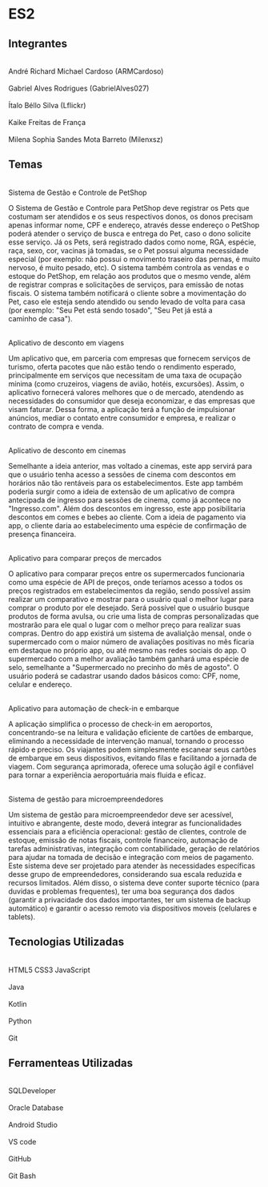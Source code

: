 # ES2
## Integrantes

<br>André Richard Michael Cardoso (ARMCardoso)</br>
<br>Gabriel Alves Rodrigues (GabrielAlves027)</br>
<br>Ítalo Béllo Silva (Lflickr)</br>
<br>Kaike Freitas de França</br>
<br>Milena Sophia Sandes Mota Barreto (Milenxsz) </br>

## Temas

<br>Sistema de Gestão e Controle de PetShop

O Sistema de Gestão e Controle para PetShop deve registrar os Pets que costumam ser atendidos e os seus respectivos donos, os donos precisam apenas informar nome, CPF e endereço, através desse endereço o PetShop poderá atender o serviço de busca e entrega do Pet, caso o dono solicite esse serviço. Já os Pets, será registrado dados como nome, RGA, espécie, raça, sexo, cor, vacinas já tomadas, se o Pet possui alguma necessidade especial (por exemplo: não possui o movimento traseiro das pernas, é muito nervoso, é muito pesado, etc). O sistema também controla as vendas e o estoque do PetShop, em relação aos produtos que o mesmo vende, além de registrar compras e solicitações de serviços, para emissão de notas fiscais. O sistema também notificará o cliente sobre a movimentação do Pet, caso ele esteja sendo atendido ou sendo levado de volta para casa (por exemplo: "Seu Pet está sendo tosado", "Seu Pet já está a caminho de casa").</br>

<br>Aplicativo de desconto em viagens 
 
Um aplicativo que, em parceria com empresas que fornecem serviços de turismo, oferta pacotes que não estão tendo o rendimento esperado, principalmente em serviços que necessitam de uma taxa de ocupação mínima (como cruzeiros, viagens de avião, hotéis, excursões). Assim, o aplicativo fornecerá valores melhores que o de mercado, atendendo as necessidades do consumidor que deseja economizar, e das empresas que visam faturar. Dessa forma, a aplicação terá a função de impulsionar anúncios, mediar o contato entre consumidor e empresa, e realizar o contrato de compra e venda.</br>

<br>Aplicativo de desconto em cinemas

Semelhante a ideia anterior, mas voltado a cinemas, este app servirá para que o usuário tenha acesso a sessões de cinema com descontos em horários não tão rentáveis para os estabelecimentos. Este app também poderia surgir como a ideia de extensão de um aplicativo de compra antecipada de ingresso para sessões de cinema, como já acontece no "Ingresso.com". Além dos descontos em ingresso, este app posibilitaria descontos em comes e bebes ao cliente. Com a ideia de pagamento via app, o cliente daria ao estabelecimento uma espécie de confirmação de presença financeira.</br>

<br>Aplicativo para comparar preços de mercados

O aplicativo para comparar preços entre os supermercados funcionaria como uma espécie de API de preços, onde teríamos acesso a todos os preços registrados em estabelecimentos da região, sendo possível assim realizar um comparativo e mostrar para o usuário qual o melhor lugar para comprar o produto por ele desejado. Será possível que o usuário busque produtos de forma avulsa, ou crie uma lista de compras personalizadas que mostrarão para ele qual o lugar com o melhor preço para realizar suas compras. Dentro do app existirá um sistema de avalialção mensal, onde o supermercado com o maior número de avaliações positivas no mês ficaria em destaque no próprio app, ou até mesmo nas redes sociais do app. O supermercado com a melhor avaliação também ganhará uma espécie de selo, semelhante a "Supermercado no precinho do mês de agosto". O usuário poderá se cadastrar usando dados básicos como: CPF, nome, celular e endereço.</br>

<br>Aplicativo para automação de check-in e embarque

A aplicação simplifica o processo de check-in em aeroportos, concentrando-se na leitura e validação eficiente de cartões de embarque, eliminando a necessidade de intervenção manual, tornando o processo rápido e preciso. Os viajantes podem simplesmente escanear seus cartões de embarque em seus dispositivos, evitando filas e facilitando a jornada de viagem. Com segurança aprimorada, oferece uma solução ágil e confiável para tornar a experiência aeroportuária mais fluida e eficaz.</br>

<br>Sistema de gestão para microempreendedores

Um sistema de gestão para microempreendedor deve ser acessível, intuitivo e abrangente, deste modo, deverá integrar as funcionalidades essenciais para a eficiência operacional: gestão de clientes, controle de estoque, emissão de notas fiscais, controle financeiro, automação de tarefas administrativas, integração com contabilidade, geração de relatórios para ajudar na tomada de decisão e integração com meios de pagamento.	Este sistema deve ser projetado para atender às necessidades específicas desse grupo de empreendedores, considerando sua escala reduzida e recursos limitados. Além disso, o sistema deve conter suporte técnico (para duvidas e problemas frequentes), ter uma boa segurança dos dados (garantir a privacidade dos dados importantes, ter um sistema de backup automático) e garantir o acesso remoto via dispositivos moveis (celulares e tablets).


## Tecnologias Utilizadas

<br>HTML5 CSS3 JavaScript</br>
<br>Java</br>
<br>Kotlin</br>
<br>Python</br>
<br>Git</br>

## Ferramenteas Utilizadas

<br>SQLDeveloper</br>
<br>Oracle Database</br>
<br>Android Studio</br>
<br>VS code</br>
<br>GitHub</br>
<br>Git Bash</br>
